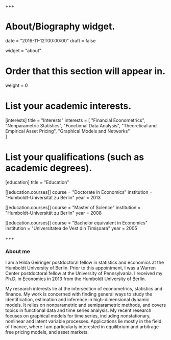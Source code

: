 +++
# About/Biography widget.

date = "2016-11-12T00:00:00"
draft = false

widget = "about"

# Order that this section will appear in.
weight = 0

# List your academic interests.
[interests]
  title = "Interests"
  interests = [
    "Financial Econometrics",
    "Nonparametric Statistics",
    "Functional Data Analysis",
    "Theoretical and Empirical Asset Pricing",
    "Graphical Models and Networks"  
  ]

# List your qualifications (such as academic degrees).
[education]
  title = "Education"

[[education.courses]]
  course = "Doctorate in Economics"
  institution = "Humboldt-Universität zu Berlin"
  year = 2013

[[education.courses]]
  course = "Master of Science"
  institution = "Humboldt-Universität zu Berlin"
  year = 2008

[[education.courses]]
  course = "Bachelor equivalent in Economics"
  institution = "Universitatea de Vest din Timișoara"
  year = 2005

+++

### About me

I am a Hilda Geiringer postdoctoral fellow in statistics and economics at the Humboldt University of Berlin. Prior to this appointment, I was a Warren Center postdoctoral fellow at the University of Pennsylvania. I received my Ph.D. in Economics in 2013 from the Humboldt University of Berlin.

My research interests lie at the intersection of econometrics, statistics and finance. My work is concerned with finding general ways to study the identification, estimation and inference in high-dimensional dynamic models. It relies on nonparametric and semiparametric methods, and covers topics in functional data and time series analysis. My recent research focuses on graphical models for time series, including nonstationary, nonlinear and latent variable processes. Applications lie mostly in the field of finance, where I am particularly interested in equilibrium and arbitrage-free pricing models, and asset markets.
